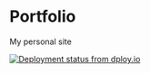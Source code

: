 # Portfolio
My personal site

[![Deployment status from dploy.io](https://david-tobin.dploy.io/badge/34534835942154/18788.png)](http://dploy.io)
